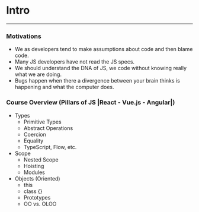 # Intro
---

### Motivations
- We as developers tend to make assumptions about code and then blame code.
- Many JS developers have not read the JS specs.
- We should understand the DNA of JS, we code without knowing really what we are doing.
- Bugs happen when there a divergence between your brain thinks is happening and what the computer does.

### Course Overview (Pillars of JS |React - Vue.js - Angular|)
- Types
  - Primitive Types
  - Abstract Operations
  - Coercion
  - Equality
  - TypeScript, Flow, etc.
- Scope
  - Nested Scope
  - Hoisting
  - Modules
- Objects (Oriented)
  - this
  - class {}
  - Prototypes
  - OO vs. OLOO